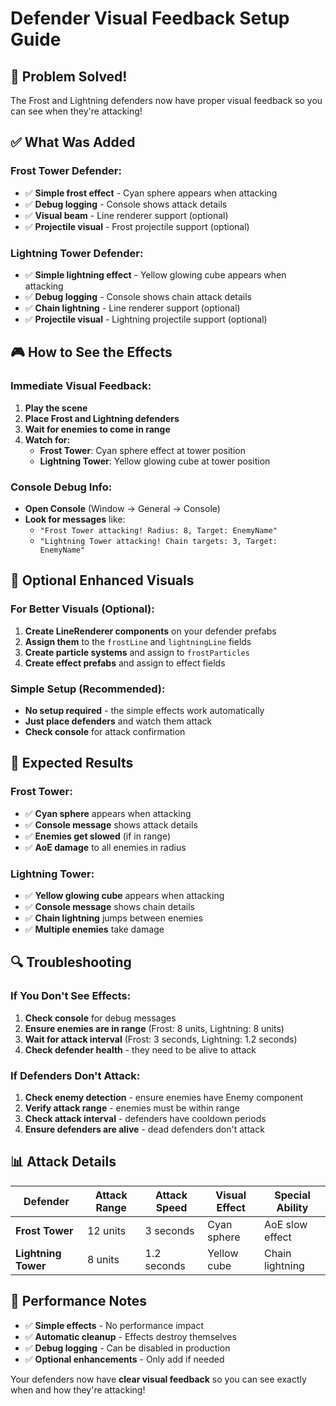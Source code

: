 # Defender Visual Feedback Setup Guide

## 🎯 **Problem Solved!**

The Frost and Lightning defenders now have proper visual feedback so you can see when they're attacking!

## ✅ **What Was Added**

### **Frost Tower Defender:**
- ✅ **Simple frost effect** - Cyan sphere appears when attacking
- ✅ **Debug logging** - Console shows attack details
- ✅ **Visual beam** - Line renderer support (optional)
- ✅ **Projectile visual** - Frost projectile support (optional)

### **Lightning Tower Defender:**
- ✅ **Simple lightning effect** - Yellow glowing cube appears when attacking
- ✅ **Debug logging** - Console shows chain attack details
- ✅ **Chain lightning** - Line renderer support (optional)
- ✅ **Projectile visual** - Lightning projectile support (optional)

## 🎮 **How to See the Effects**

### **Immediate Visual Feedback:**
1. **Play the scene**
2. **Place Frost and Lightning defenders**
3. **Wait for enemies to come in range**
4. **Watch for:**
   - **Frost Tower**: Cyan sphere effect at tower position
   - **Lightning Tower**: Yellow glowing cube at tower position

### **Console Debug Info:**
- **Open Console** (Window → General → Console)
- **Look for messages** like:
  - `"Frost Tower attacking! Radius: 8, Target: EnemyName"`
  - `"Lightning Tower attacking! Chain targets: 3, Target: EnemyName"`

## 🔧 **Optional Enhanced Visuals**

### **For Better Visuals (Optional):**
1. **Create LineRenderer components** on your defender prefabs
2. **Assign them** to the `frostLine` and `lightningLine` fields
3. **Create particle systems** and assign to `frostParticles`
4. **Create effect prefabs** and assign to effect fields

### **Simple Setup (Recommended):**
- **No setup required** - the simple effects work automatically
- **Just place defenders** and watch them attack
- **Check console** for attack confirmation

## 🎯 **Expected Results**

### **Frost Tower:**
- ✅ **Cyan sphere** appears when attacking
- ✅ **Console message** shows attack details
- ✅ **Enemies get slowed** (if in range)
- ✅ **AoE damage** to all enemies in radius

### **Lightning Tower:**
- ✅ **Yellow glowing cube** appears when attacking
- ✅ **Console message** shows chain details
- ✅ **Chain lightning** jumps between enemies
- ✅ **Multiple enemies** take damage

## 🔍 **Troubleshooting**

### **If You Don't See Effects:**
1. **Check console** for debug messages
2. **Ensure enemies are in range** (Frost: 8 units, Lightning: 8 units)
3. **Wait for attack interval** (Frost: 3 seconds, Lightning: 1.2 seconds)
4. **Check defender health** - they need to be alive to attack

### **If Defenders Don't Attack:**
1. **Check enemy detection** - ensure enemies have Enemy component
2. **Verify attack range** - enemies must be within range
3. **Check attack interval** - defenders have cooldown periods
4. **Ensure defenders are alive** - dead defenders don't attack

## 📊 **Attack Details**

| Defender | Attack Range | Attack Speed | Visual Effect | Special Ability |
|----------|--------------|--------------|---------------|-----------------|
| **Frost Tower** | 12 units | 3 seconds | Cyan sphere | AoE slow effect |
| **Lightning Tower** | 8 units | 1.2 seconds | Yellow cube | Chain lightning |

## 🚀 **Performance Notes**

- ✅ **Simple effects** - No performance impact
- ✅ **Automatic cleanup** - Effects destroy themselves
- ✅ **Debug logging** - Can be disabled in production
- ✅ **Optional enhancements** - Only add if needed

Your defenders now have **clear visual feedback** so you can see exactly when and how they're attacking!
